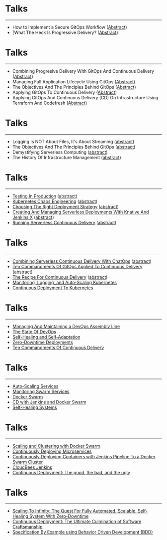 # Talks

---

* How to Implement a Secure GitOps Workflow ([Abstract](https://github.com/vfarcic/vfarcic.github.io/blob/master/gitops/abstracts/security.md))
* [What The Heck Is Progressive Delivery? ([Abstract](https://github.com/vfarcic/vfarcic.github.io/blob/master/progressive/abstracts/progressive.md))


# Talks

---

* Combining Progresive Delivery With GitOps And Continuous Delivery ([Abstract](https://github.com/vfarcic/vfarcic.github.io/blob/master/gitops/abstracts/progressive.md))
* Managing Full Application Lifecycle Using GitOps ([Abstract](https://github.com/vfarcic/vfarcic.github.io/blob/master/gitops/abstracts/gitops-cd.md))
* The Objectives And The Principles Behind GitOps ([Abstract](https://github.com/vfarcic/vfarcic.github.io/blob/master/gitops/abstracts/gitops.md))
* Applying GitOps To Continuous Delivery ([Abstract](https://github.com/vfarcic/vfarcic.github.io/blob/master/gitops/abstracts/gitops-cf.md))
* Applying GitOps And Continuous Delivery (CD) On Infrastructure Using Terraform And Codefresh ([Abstract](https://github.com/vfarcic/vfarcic.github.io/blob/master/gitops/abstracts/terraform-cf.md))


# Talks

---

* Logging Is NOT About Files, It's About Streaming ([abstract](https://github.com/vfarcic/vfarcic.github.io/blob/master/catalog/abstracts/loki.md))
* The Objectives And The Principles Behind GitOps ([abstract](https://github.com/vfarcic/vfarcic.github.io/blob/master/gitops/abstracts/gitops.md))
* Demystifying Serverless Computing ([abstract](https://github.com/vfarcic/vfarcic.github.io/blob/master/catalog/abstracts/serverless.md))
* The History Of Infrastructure Management ([abstract](https://github.com/vfarcic/vfarcic.github.io/blob/master/catalog/abstracts/iac-history.md))


# Talks

---

* [Testing In Production](canary-istio/testing-production.html) ([abstract](https://github.com/vfarcic/vfarcic.github.io/blob/master/canary-istio/abstracts/testing-production.md))
* [Kubernetes Chaos Engineering](chaos/index.html) ([abstract](https://github.com/vfarcic/vfarcic.github.io/blob/master/chaos/README.md))
* [Choosing The Right Deployment Strategy](jx/deployment.html) ([abstract](https://github.com/vfarcic/vfarcic.github.io/blob/master/jx/abstracts/deployment.md))
* [Creating And Managing Serverless Deployments With Knative And Jenkins X](jx/serverless-apps.html) ([abstract](https://github.com/vfarcic/vfarcic.github.io/blob/master/jx/abstracts/serverless-apps.md))
* [Running Serverless Continuous Delivery](jx/tekton.html) ([abstract](https://github.com/vfarcic/vfarcic.github.io/blob/master/jx/abstracts/tekton.md))


# Talks

---

* [Combining Serverless Continuous Delivery With ChatOps](jx/prow.html) ([abstract](https://github.com/vfarcic/vfarcic.github.io/blob/master/jx/abstracts/prow.md))
* [Ten Commandments Of GitOps Applied To Continuous Delivery](jx/gitops.html) ([abstract](https://github.com/vfarcic/vfarcic.github.io/blob/master/jx/abstracts/ten-commandments.md))
* [The Recipe For Continuous Delivery](jx/recipe.html) ([abstract](https://github.com/vfarcic/vfarcic.github.io/blob/master/jx/abstracts/recipe.md))
* [Monitoring, Logging, and Auto-Scaling Kubernetes](devops25/index.html)
* [Continuous Deployment To Kubernetes](devops24/index.html)


# Talks

---

* [Managing And Maintaining a DevOps Assembly Line](devops-assembly/index.html)
* [The State Of DevOps](devops20/index.html)
* [Self-Healing and Self-Adaptation](devops22/index.html)
* [Zero-Downtime Deployments](devops21/rolling-updates.html)
* [Ten Commandments Of Continuous Delivery](ten-commandments/index.html)


# Talks

---

* [Auto-Scaling Services](devops22/auto-scaling.html)
* [Monitoring Swarm Services](devops21/monitoring.html)
* [Docker Swarm](devops21/index.html)
* [CD with Jenkins and Docker Swarm](jenkins-swarm/index.html)
* [Self-Healing Systems](self-healing/index.html)


# Talks

---

* [Scaling and Clustering with Docker Swarm](docker-swarm/index.html)
* [Continuously Deploying Microservices](cd-microservices/index.html)
* [Continuously Deploying Containers with Jenkins Pipeline To a Docker Swarm Cluster](cd-pipeline-swarm/index.html)
* [CloudBees Jenkins](jenkins/cb.html)
* [Continuous Deployment: The good, the bad, and the ugly](continuous-deployment-best-practices/index.html)


# Talks

---

* [Scaling To Infinity: The Quest For Fully Automated, Scalable, Self-Healing System With Zero-Downtime](scaling/index.html)
* [Continuous Deployment: The Ultimate Culmination of Software Craftsmanship](cd/index.html)
* [Specification By Example using Behavior Driven Development (BDD)](sbe_bdd/index.html)
